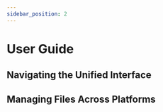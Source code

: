 ```yaml
---
sidebar_position: 2
---
```


# User Guide

## Navigating the Unified Interface

## Managing Files Across Platforms
